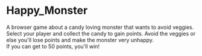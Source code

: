 # Happy_Monster

<p>A browser game about a candy loving monster that wants to avoid veggies. 
Select your player and collect the candy to gain points.
Avoid the veggies or else you'll lose points and make the monster very unhappy. 
<br/> 
If you can get to 50 points, you'll win!
</p>
